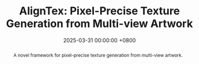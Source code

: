 ---
title:          "AlignTex: Pixel-Precise Texture Generation from Multi-view Artwork"
date:           2025-03-31 00:00:00 +0800
selected:       false
pub:            "ACM Transactions on Graphics (Proceedings of SIGGRAPH)" 
pub_last:       ""
pub_date:       "2025"

abstract: >-
  A novel framework for pixel-precise texture generation from multi-view artwork.  

cover:          /assets/images/publications/aligntex.jpg
authors:
  - Yuqing Zhang
  - Hao Xu
  - Yiqian Wu
  - Sirui Chen
  - Sirui Lin
  - Xiang Li
  - Xifeng Gao
  - Xiaogang Jin
links: 
---